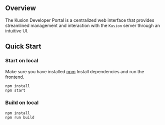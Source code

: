 ## Overview

The Kusion Developer Portal is a centralized web interface that provides streamlined management and interaction with the `Kusion` server through an intuitive UI.

## Quick Start

### Start on local

Make sure you have installed [npm](https://github.com/npm/cli#installation)
Install dependencies and run the frontend.

```shell
npm install
npm start
```

### Build on local

```shell
npm install
npm run build
```
